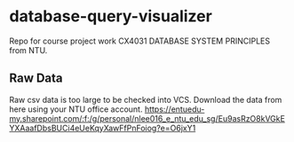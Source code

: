 # database-query-visualizer

Repo for course project work CX4031 DATABASE SYSTEM PRINCIPLES from NTU.

## Raw Data

Raw csv data is too large to be checked into VCS. Download the data from here using your NTU office account. https://entuedu-my.sharepoint.com/:f:/g/personal/nlee016_e_ntu_edu_sg/Eu9asRzO8kVGkEYXAaafDbsBUCi4eUeKqyXawFfPnFoiog?e=O6jxY1

##
